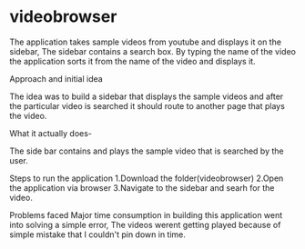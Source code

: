 # videobrowser

The application takes sample videos from youtube and displays it on the sidebar, The sidebar contains a search box. By typing the name of the video the application sorts it from the name of the video and displays it.

Approach and initial idea

The idea was to build a sidebar that displays the sample videos and after the particular video is searched it should route to another page that plays the video.

What it actually does-

The  side bar contains and plays the sample video that is searched by the user.

Steps to run the application
1.Download the folder(videobrowser)
2.Open the application via browser
3.Navigate to the sidebar and searh for the video.


Problems faced
 Major time consumption in building this application went into solving a simple error, The videos werent getting played because of simple mistake that I couldn't pin down in time.
 



